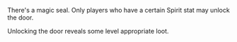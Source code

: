 There's a magic seal. Only players who have a certain Spirit stat may unlock the door.

Unlocking the door reveals some level appropriate loot.